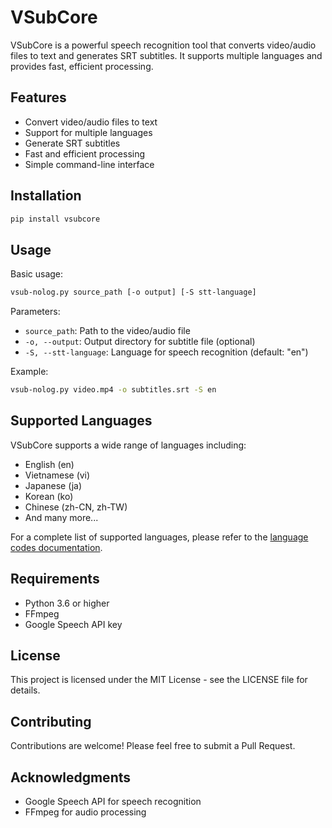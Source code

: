 # VSubCore

VSubCore is a powerful speech recognition tool that converts video/audio files to text and generates SRT subtitles. It supports multiple languages and provides fast, efficient processing.

## Features

- Convert video/audio files to text
- Support for multiple languages
- Generate SRT subtitles
- Fast and efficient processing
- Simple command-line interface

## Installation

```bash
pip install vsubcore
```

## Usage

Basic usage:

```bash
vsub-nolog.py source_path [-o output] [-S stt-language]
```

Parameters:
- `source_path`: Path to the video/audio file
- `-o, --output`: Output directory for subtitle file (optional)
- `-S, --stt-language`: Language for speech recognition (default: "en")

Example:
```bash
vsub-nolog.py video.mp4 -o subtitles.srt -S en
```

## Supported Languages

VSubCore supports a wide range of languages including:
- English (en)
- Vietnamese (vi)
- Japanese (ja)
- Korean (ko)
- Chinese (zh-CN, zh-TW)
- And many more...

For a complete list of supported languages, please refer to the [language codes documentation](docs/index.html#supported-languages).

## Requirements

- Python 3.6 or higher
- FFmpeg
- Google Speech API key

## License

This project is licensed under the MIT License - see the LICENSE file for details.

## Contributing

Contributions are welcome! Please feel free to submit a Pull Request.

## Acknowledgments

- Google Speech API for speech recognition
- FFmpeg for audio processing 